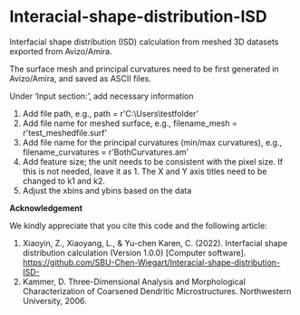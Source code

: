 # Interacial-shape-distribution-ISD

Interfacial shape distribution (ISD) calculation from meshed 3D datasets exported from Avizo/Amira.

The surface mesh and principal curvatures need to be first generated in Avizo/Amira, and saved as ASCII files. 

Under ‘Input section:’, add necessary information
1. Add file path, e.g., path = r'C:\Users\testfolder’ 
2. Add file name for meshed surface, e.g., filename_mesh = r'test_meshedfile.surf'
3. Add file name for the principal curvatures (min/max curvatures), e.g., filename_curvatures = r'BothCurvatures.am'
4. Add feature size; the unit needs to be consistent with the pixel size. If this is not needed, leave it as 1. The X and Y axis titles need to be changed to k1 and k2.
5. Adjust the xbins and ybins based on the data

**Acknowledgement**

We kindly appreciate that you cite this code and the following article:
1. Xiaoyin, Z., Xiaoyang, L., & Yu-chen Karen, C. (2022). Interfacial shape distribution calculation (Version 1.0.0) [Computer software]. https://github.com/SBU-Chen-Wiegart/Interacial-shape-distribution-ISD-
2. Kammer, D. Three-Dimensional Analysis and Morphological Characterization of Coarsened Dendritic Microstructures. Northwestern University, 2006.



